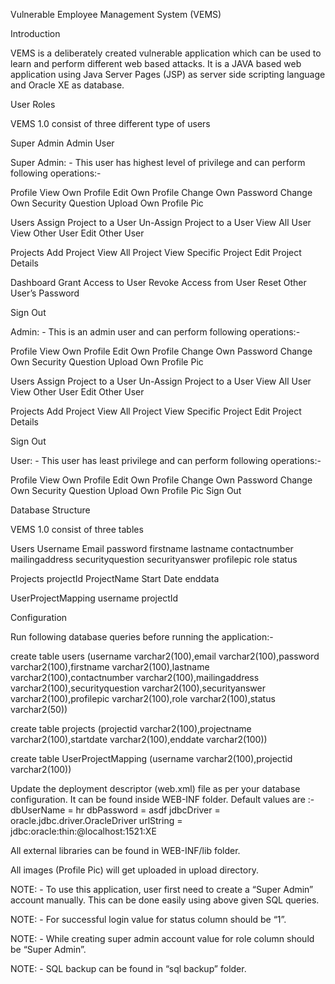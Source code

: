 Vulnerable Employee Management System (VEMS)

Introduction

VEMS is a deliberately created vulnerable application which can be used to learn and perform different web based attacks. It is a JAVA based web application using Java Server Pages (JSP) as server side scripting language and Oracle XE as database. 

User Roles 

VEMS 1.0 consist of three different type of users

Super Admin
Admin
User

Super Admin: - This user has highest level of privilege and can perform following operations:-
 
Profile
  View Own Profile
  Edit Own Profile
  Change Own Password
  Change Own Security Question
  Upload Own Profile Pic
 
Users
  Assign Project to a User
  Un-Assign Project to a User
  View All User
  View Other User
  Edit Other User

Projects
  Add Project 
  View All Project
  View Specific Project
  Edit Project Details
 
Dashboard
  Grant Access to User
  Revoke Access from User
  Reset Other User’s Password 
 
Sign Out


Admin: - This is an admin user and can perform following operations:-  
 
Profile
  View Own Profile
  Edit Own Profile
  Change Own Password
  Change Own Security Question
  Upload Own Profile Pic
 
Users
  Assign Project to a User
  Un-Assign Project to a User
  View All User
  View Other User
  Edit Other User
 
Projects
  Add Project 
  View All Project
  View Specific Project
  Edit Project Details
 
Sign Out

User: - This user has least privilege and can perform following operations:-    

 Profile
  View Own Profile
  Edit Own Profile
  Change Own Password
  Change Own Security Question
  Upload Own Profile Pic
 Sign Out

Database Structure

VEMS 1.0 consist of three tables

 Users
  Username
  Email
  password
  firstname 
  lastname 
  contactnumber
  mailingaddress
  securityquestion
  securityanswer
  profilepic
  role
  status
 
Projects
  projectId
  ProjectName
  Start Date
  enddata

 UserProjectMapping
  username
  projectId


Configuration

Run following database queries before running the application:- 
  
create table users (username varchar2(100),email varchar2(100),password varchar2(100),firstname varchar2(100),lastname varchar2(100),contactnumber varchar2(100),mailingaddress varchar2(100),securityquestion varchar2(100),securityanswer varchar2(100),profilepic varchar2(100),role varchar2(100),status varchar2(50))
  
create table projects (projectid varchar2(100),projectname varchar2(100),startdate varchar2(100),enddate varchar2(100))
 
create table UserProjectMapping (username varchar2(100),projectid varchar2(100))
 

Update the deployment descriptor (web.xml) file as per your database configuration. It can be found inside WEB-INF folder. Default values are :-  
  dbUserName = hr
  dbPassword = asdf
  jdbcDriver = oracle.jdbc.driver.OracleDriver
  urlString = jdbc:oracle:thin:@localhost:1521:XE
 
All external libraries can be found in WEB-INF/lib folder.
 
All images (Profile Pic) will get uploaded in upload directory.


NOTE: - To use this application, user first need to create a “Super Admin” account manually. This can be done easily using above given SQL queries. 

NOTE: - For successful login value for status column should be “1”.

NOTE: - While creating super admin account value for role column should be “Super Admin”. 

NOTE: - SQL backup can be found in “sql backup” folder.






